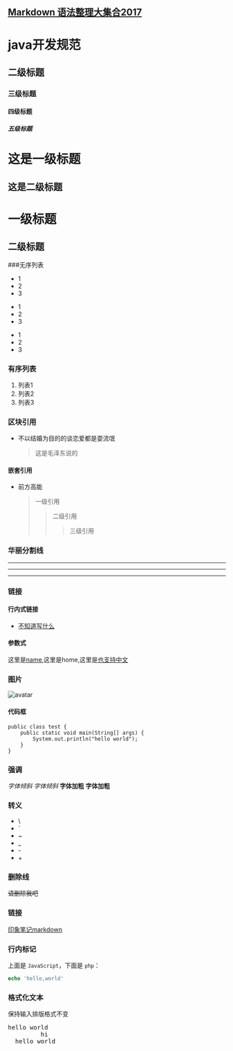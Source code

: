 ## [Markdown 语法整理大集合2017](https://www.jianshu.com/p/b03a8d7b1719)

# java开发规范
## 二级标题
### 三级标题
#### 四级标题
##### 五级标题

这是一级标题
==========
这是二级标题
----------

# 一级标题 #
## 二级标题 ##

###无序列表
* 1
* 2
* 3
+ 1
+ 2
+ 3
- 1
- 2
- 3

### 有序列表
1. 列表1
2. 列表2
3. 列表3

### 区块引用
* 不以结婚为目的的谈恋爱都是耍流氓
    > 这是毛泽东说的
    

#### 嵌套引用
* 前方高能
    > 一级引用
    >> 二级引用
    >>> 三级引用
    
### 华丽分割线
 ***
 ---
 - - -

### 链接
   #### 行内式链接
   * [不知道写什么](http://www.baidu.com)
   #### 参数式
   [name]: http://www.baidu.com/name "名称"
   [home]: http://www.baidu.com/home "首页"
   [也支持中文]: /home/name "瞎写的"  
   
   这里是[name],这里是home,这里是[也支持中文]          
   
### 图片
   ![avatar](https://github.com/leelovejava/boot-demo/blob/master/src/main/resources/doc/view.jpg?raw=true)
#### 代码框
   ```
   public class test {
       public static void main(String[] args) {
           System.out.println("hello world");
       }
   }
   ```  
### 强调
 *字体倾斜*
 _字体倾斜_
 **字体加粗**
 __字体加粗__
 
### 转义
* \\
* \`
* \~
* \_
* \-
* \+

### 删除线
 ~~请删除我吧~~  
 
### 链接
[印象笔记markdown](https://mp.weixin.qq.com/s/1AUUThovTjQKdaK1Z34spg)   


### 行内标记
上面是 `JavaScript`，下面是 `php`：

```php
echo 'hello,world'
```

### 格式化文本
保持输入排版格式不变
<pre>
hello world 
         hi
  hello world 
</pre>